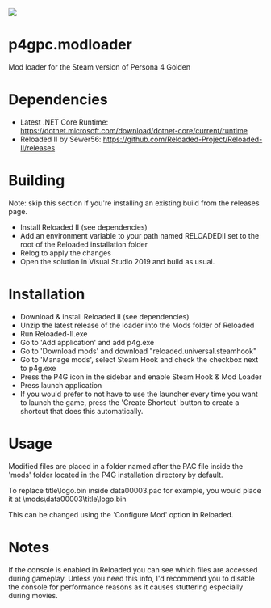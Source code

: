 ![](https://ci.appveyor.com/api/projects/status/TGEnigma/p4gpc.modloader)

# p4gpc.modloader
Mod loader for the Steam version of Persona 4 Golden

# Dependencies
* Latest .NET Core Runtime: https://dotnet.microsoft.com/download/dotnet-core/current/runtime
* Reloaded II by Sewer56: https://github.com/Reloaded-Project/Reloaded-II/releases

# Building
Note: skip this section if you're installing an existing build from the releases page.
* Install Reloaded II (see dependencies)
* Add an environment variable to your path named RELOADEDII set to the root of the Reloaded installation folder
* Relog to apply the changes
* Open the solution in Visual Studio 2019 and build as usual.

# Installation
* Download & install Reloaded II (see dependencies)
* Unzip the latest release of the loader into the Mods folder of Reloaded
* Run Reloaded-II.exe
* Go to 'Add application' and add p4g.exe
* Go to 'Download mods' and download "reloaded.universal.steamhook"
* Go to 'Manage mods', select Steam Hook and check the checkbox next to p4g.exe
* Press the P4G icon in the sidebar and enable Steam Hook & Mod Loader
* Press launch application
* If you would prefer to not have to use the launcher every time you want to launch the game, 
press the 'Create Shortcut' button to create a shortcut that does this automatically.

# Usage
Modified files are placed in a folder named after the PAC file inside the 'mods' folder located in the P4G installation directory by default. 

To replace title\logo.bin inside data00003.pac for example, you would place it at <p4g install path>\mods\data00003\title\logo.bin
  
This can be changed using the 'Configure Mod' option in Reloaded.

# Notes
If the console is enabled in Reloaded you can see which files are accessed during gameplay. 
Unless you need this info, I'd recommend you to disable the console for performance reasons as it causes stuttering especially during movies.

